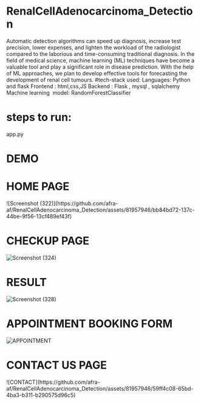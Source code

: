 # RenalCellAdenocarcinoma_Detection
Automatic detection algorithms can speed up diagnosis, increase test precision, lower expenses, and lighten the workload of the radiologist compared to the laborious and time-consuming traditional diagnosis. In the field of medical science, machine learning (ML) techniques have become a valuable tool and play a significant role in disease prediction. With the help of ML approaches, we plan to develop effective tools for forecasting the development of renal cell tumours.
#tech-stack used:
Languages: Python and flask
Frontend : html,css,JS
Backend : Flask , mysql , sqlalchemy
Machine learning  model: RandomForestClassifier
# steps to run:
app.py
# DEMO
<h1>HOME PAGE</h1>
![Screenshot (322)](https://github.com/afra-af/RenalCellAdenocarcinoma_Detection/assets/81957946/bb84bd72-137c-44be-9f56-13cf489ef43f)

<h1>CHECKUP PAGE</h1>

![Screenshot (324)](https://github.com/afra-af/RenalCellAdenocarcinoma_Detection/assets/81957946/f4f8f3df-8897-4d61-9318-b3db7fb9d23f)

<h1>RESULT </h1>

![Screenshot (328)](https://github.com/afra-af/RenalCellAdenocarcinoma_Detection/assets/81957946/babb35df-3ba0-41bf-b0f6-cda21e9c3329)

<h1>APPOINTMENT BOOKING FORM</h1>

![APPOINTMENT](https://github.com/afra-af/RenalCellAdenocarcinoma_Detection/assets/81957946/603f6103-a655-4126-a9fb-bb7048774af7)

<h1>CONTACT US PAGE</h1>
![CONTACT](https://github.com/afra-af/RenalCellAdenocarcinoma_Detection/assets/81957946/59ff4c08-65bd-4ba3-b311-b290575d96c5)
